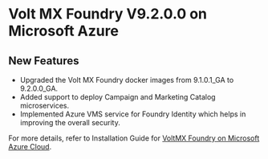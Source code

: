                            

Volt MX  Foundry V9.2.0.0 on Microsoft Azure
==========================================

New Features
------------

*   Upgraded the Volt MX Foundry docker images from 9.1.0.1\_GA to 9.2.0.0\_GA.
*   Added support to deploy Campaign and Marketing Catalog microservices.
*   Implemented Azure VMS service for Foundry Identity which helps in improving the overall security.

For more details, refer to Installation Guide for [VoltMX Foundry on Microsoft Azure Cloud](../../../Foundry/voltmxfoundry_on_azure/Content/Introduction.md).
